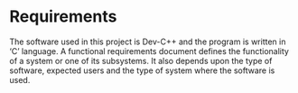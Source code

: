 # Requirements
The software used in this project is Dev-C++ and the program is written in ‘C’ language.
A functional requirements document defines the functionality of a system or one of its subsystems. It also depends upon the type of software, expected users and the type of system where the software is used.
    

